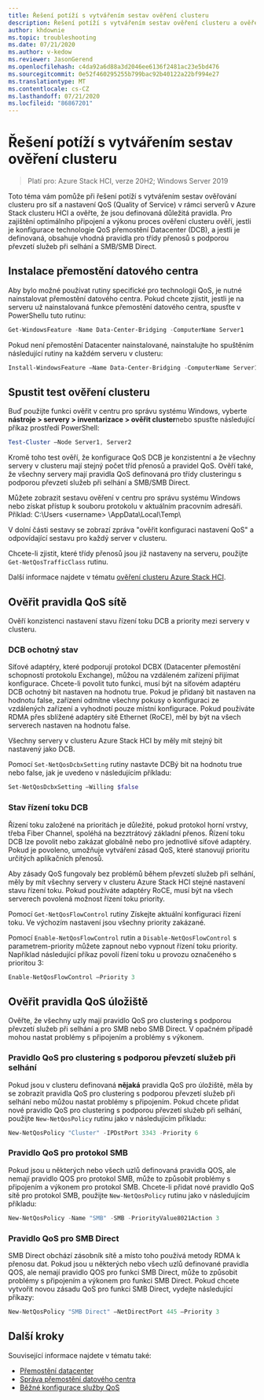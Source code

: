 ```yaml
---
title: Řešení potíží s vytvářením sestav ověření clusteru
description: Řešení potíží s vytvářením sestav ověření clusteru a ověření konfigurace nastavení QoS pro Azure Stack clustery HCI
author: khdownie
ms.topic: troubleshooting
ms.date: 07/21/2020
ms.author: v-kedow
ms.reviewer: JasonGerend
ms.openlocfilehash: c4da92a6d88a3d2046ee6136f2481ac23e5bd476
ms.sourcegitcommit: 0e52f460295255b799bac92b40122a22bf994e27
ms.translationtype: MT
ms.contentlocale: cs-CZ
ms.lasthandoff: 07/21/2020
ms.locfileid: "86867201"
---
```

# <a name="troubleshoot-cluster-validation-reporting"></a>Řešení potíží s vytvářením sestav ověření clusteru

> Platí pro: Azure Stack HCI, verze 20H2; Windows Server 2019

Toto téma vám pomůže při řešení potíží s vytvářením sestav ověřování clusteru pro síť a nastavení QoS (Quality of Service) v rámci serverů v Azure Stack clusteru HCI a ověřte, že jsou definovaná důležitá pravidla. Pro zajištění optimálního připojení a výkonu proces ověření clusteru ověří, jestli je konfigurace technologie QoS přemostění Datacenter (DCB), a jestli je definovaná, obsahuje vhodná pravidla pro třídy přenosů s podporou převzetí služeb při selhání a SMB/SMB Direct.

## <a name="install-data-center-bridging"></a>Instalace přemostění datového centra

Aby bylo možné používat rutiny specifické pro technologii QoS, je nutné nainstalovat přemostění datového centra. Pokud chcete zjistit, jestli je na serveru už nainstalovaná funkce přemostění datového centra, spusťte v PowerShellu tuto rutinu:

```PowerShell
Get-WindowsFeature -Name Data-Center-Bridging -ComputerName Server1
```

Pokud není přemostění Datacenter nainstalované, nainstalujte ho spuštěním následující rutiny na každém serveru v clusteru:

```PowerShell
Install-WindowsFeature –Name Data-Center-Bridging -ComputerName Server1
```

## <a name="run-a-cluster-validation-test"></a>Spustit test ověření clusteru

Buď použijte funkci ověřit v centru pro správu systému Windows, vyberte **nástroje > servery > inventarizace > ověřit cluster**nebo spusťte následující příkaz prostředí PowerShell:

```PowerShell
Test-Cluster –Node Server1, Server2
```

Kromě toho test ověří, že konfigurace QoS DCB je konzistentní a že všechny servery v clusteru mají stejný počet tříd přenosů a pravidel QoS. Ověří také, že všechny servery mají pravidla QoS definovaná pro třídy clusteringu s podporou převzetí služeb při selhání a SMB/SMB Direct.

Můžete zobrazit sestavu ověření v centru pro správu systému Windows nebo získat přístup k souboru protokolu v aktuálním pracovním adresáři. Příklad: C:\Users \<username> \AppData\Local\Temp\

V dolní části sestavy se zobrazí zpráva "ověřit konfiguraci nastavení QoS" a odpovídající sestavu pro každý server v clusteru.

Chcete-li zjistit, které třídy přenosů jsou již nastaveny na serveru, použijte `Get-NetQosTrafficClass` rutinu.

Další informace najdete v tématu [ověření clusteru Azure Stack HCI](../deploy/validate.md).

## <a name="validate-networking-qos-rules"></a>Ověřit pravidla QoS sítě

Ověří konzistenci nastavení stavu řízení toku DCB a priority mezi servery v clusteru.

### <a name="dcb-willing-status"></a>DCB ochotný stav

Síťové adaptéry, které podporují protokol DCBX (Datacenter přemostění schopností protokolu Exchange), můžou na vzdáleném zařízení přijímat konfigurace. Chcete-li povolit tuto funkci, musí být na síťovém adaptéru DCB ochotný bit nastaven na hodnotu true. Pokud je přidaný bit nastaven na hodnotu false, zařízení odmítne všechny pokusy o konfiguraci ze vzdálených zařízení a vyhodnotí pouze místní konfigurace. Pokud používáte RDMA přes sblížené adaptéry sítě Ethernet (RoCE), měl by být na všech serverech nastaven na hodnotu false.

Všechny servery v clusteru Azure Stack HCI by měly mít stejný bit nastavený jako DCB.

Pomocí `Set-NetQosDcbxSetting` rutiny nastavte DCBý bit na hodnotu true nebo false, jak je uvedeno v následujícím příkladu:

```PowerShell
Set-NetQosDcbxSetting –Willing $false
```

### <a name="dcb-flow-control-status"></a>Stav řízení toku DCB

Řízení toku založené na prioritách je důležité, pokud protokol horní vrstvy, třeba Fiber Channel, spoléhá na bezztrátový základní přenos. Řízení toku DCB lze povolit nebo zakázat globálně nebo pro jednotlivé síťové adaptéry. Pokud je povoleno, umožňuje vytváření zásad QoS, které stanovují prioritu určitých aplikačních přenosů.

Aby zásady QoS fungovaly bez problémů během převzetí služeb při selhání, měly by mít všechny servery v clusteru Azure Stack HCI stejné nastavení stavu řízení toku. Pokud používáte adaptéry RoCE, musí být na všech serverech povolená možnost řízení toku priority.

Pomocí `Get-NetQosFlowControl` rutiny Získejte aktuální konfiguraci řízení toku. Ve výchozím nastavení jsou všechny priority zakázané.

Pomocí `Enable-NetQosFlowControl` rutin a `Disable-NetQosFlowControl` s parametrem-priority můžete zapnout nebo vypnout řízení toku priority. Například následující příkaz povolí řízení toku u provozu označeného s prioritou 3:

```PowerShell
Enable-NetQosFlowControl –Priority 3
```

## <a name="validate-storage-qos-rules"></a>Ověřit pravidla QoS úložiště

Ověřte, že všechny uzly mají pravidlo QoS pro clustering s podporou převzetí služeb při selhání a pro SMB nebo SMB Direct. V opačném případě mohou nastat problémy s připojením a problémy s výkonem.

### <a name="qos-rule-for-failover-clustering"></a>Pravidlo QoS pro clustering s podporou převzetí služeb při selhání

Pokud jsou v clusteru definovaná **nějaká** pravidla QoS pro úložiště, měla by se zobrazit pravidla QoS pro clustering s podporou převzetí služeb při selhání nebo můžou nastat problémy s připojením. Pokud chcete přidat nové pravidlo QoS pro clustering s podporou převzetí služeb při selhání, použijte `New-NetQosPolicy` rutinu jako v následujícím příkladu:

```PowerShell
New-NetQosPolicy "Cluster" -IPDstPort 3343 -Priority 6
```

### <a name="qos-rule-for-smb"></a>Pravidlo QoS pro protokol SMB

Pokud jsou u některých nebo všech uzlů definovaná pravidla QOS, ale nemají pravidlo QOS pro protokol SMB, může to způsobit problémy s připojením a výkonem pro protokol SMB. Chcete-li přidat nové pravidlo QoS sítě pro protokol SMB, použijte `New-NetQosPolicy` rutinu jako v následujícím příkladu:

```PowerShell
New-NetQosPolicy -Name "SMB" -SMB -PriorityValue8021Action 3
```

### <a name="qos-rule-for-smb-direct"></a>Pravidlo QoS pro SMB Direct

SMB Direct obchází zásobník sítě a místo toho používá metody RDMA k přenosu dat. Pokud jsou u některých nebo všech uzlů definované pravidla QOS, ale nemají pravidlo QOS pro funkci SMB Direct, může to způsobit problémy s připojením a výkonem pro funkci SMB Direct. Pokud chcete vytvořit novou zásadu QoS pro funkci SMB Direct, vydejte následující příkazy:

```PowerShell
New-NetQosPolicy "SMB Direct" –NetDirectPort 445 –Priority 3
```

## <a name="next-steps"></a>Další kroky

Související informace najdete v tématu také:

- [Přemostění datacenter](/windows-server/networking/technologies/dcb/dcb-top)
- [Správa přemostění datového centra](/windows-server/networking/technologies/dcb/dcb-manage)
- [Běžné konfigurace služby QoS](/previous-versions/windows/it-pro/windows-server-2012-r2-and-2012/jj735302(v=ws.11))
